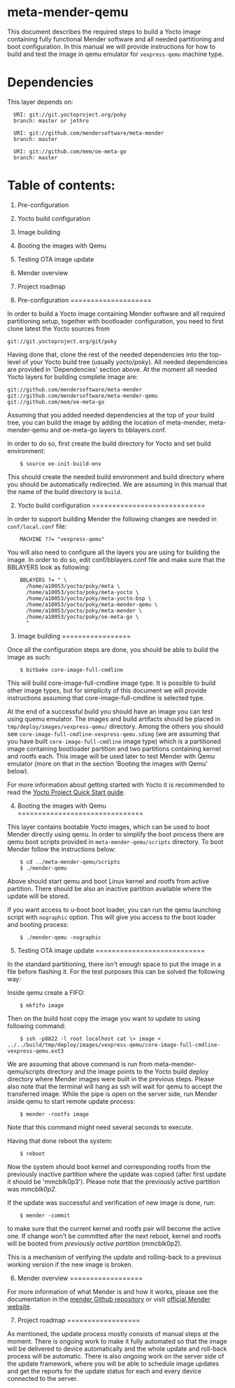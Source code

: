 # meta-mender-qemu

This document describes the required steps to build a Yocto image containing fully functional Mender software and all needed partitioning and boot configuration.
In this manual we will provide instructions for how to build and test the image in qemu emulator for ```vexpress-qemu``` machine type.

Dependencies
============

This layer depends on:

```
  URI: git://git.yoctoproject.org/poky
  branch: master or jethro

  URI: git://github.com/mendersoftware/meta-mender
  branch: master

  URI: git://github.com/mem/oe-meta-go
  branch: master
```

Table of  contents:
=========
1. Pre-configuration
2. Yocto build configuration
3. Image building
4. Booting the images with Qemu
5. Testing OTA image update
6. Mender overview
7. Project roadmap


1. Pre-configuration
====================

In order to build a Yocto image containing Mender software and all required partitioning setup, together with bootloader configuration, you need to first clone latest the Yocto sources from

```
git://git.yoctoproject.org/git/poky
```

Having done that, clone the rest of the needed dependencies into the top-level of your Yocto build tree (usually yocto/poky). All needed dependencies are provided in 'Dependencies' section above. At the moment all needed Yocto layers for building complete image are:

```
git://github.com/mendersoftware/meta-mender
git://github.com/mendersoftware/meta-mender-qemu
git://github.com/mem/oe-meta-go
```

Assuming that you added needed dependencies at the top of your build tree, you can build the image by adding the location of meta-mender, meta-mender-qemu and oe-meta-go layers to bblayers.conf.

In order to do so, first create the build directory for Yocto and set build environment:

```
    $ source oe-init-build-env
```

This should create the needed build environment and build directory where you should be automatically redirected. We are assuming in this manual that the name of the build directory is ```build```.


2. Yocto build configuration
============================

In order to support building Mender the following changes are needed in ```conf/local.conf``` file:

```
    MACHINE ??= "vexpress-qemu"
```

You will also need to configure all the layers you are using for building the image.
In order to do so, edit conf/bblayers.conf file and make sure that the BBLAYERS look as following:

```
    BBLAYERS ?= " \
      /home/a10053/yocto/poky/meta \
      /home/a10053/yocto/poky/meta-yocto \
      /home/a10053/yocto/poky/meta-yocto-bsp \
      /home/a10053/yocto/poky/meta-mender-qemu \
      /home/a10053/yocto/poky/meta-mender \
      /home/a10053/yocto/poky/oe-meta-go \
      "
```


3. Image building
=================

Once all the configuration steps are done, you should be able to build the image as such:

```
    $ bitbake core-image-full-cmdline
```

This will build core-image-full-cmdline image type. It is possible to build other image types, but for simplicity of this document we will provide instructions assuming that core-image-full-cmdline is selected type.

At the end of a successful build you should have an image you can test using quemu emulator.
The images and build artifacts should be placed in ```tmp/deploy/images/vexpress-qemu/``` directory. Among the others you should see ```core-image-full-cmdline-vexpress-qemu.sdimg``` (we are assuming that you have built ```core-image-full-cmdline``` image type) which is a partitioned image containing bootloader partition and two partitions containing kernel and rootfs each.
This image will be used later to test Mender with Qemu emulator (more on that in the section 'Booting the images with Qemu' below).

For more information about getting started with Yocto it is recommended to read the [Yocto Project Quick Start guide](http://www.yoctoproject.org/docs/2.0/yocto-project-qs/yocto-project-qs.html).


4. Booting the images with Qemu
===============================

This layer contains bootable Yocto images, which can be used to boot Mender directly using qemu. In order to simplify the boot process there are qemu boot scripts provided in ```meta-mender-qemu/scripts``` directory. To boot Mender follow the instructions below:

```
    $ cd ../meta-mender-qemu/scripts
    $ ./mender-qemu
```

Above should start qemu and boot Linux kernel and rootfs from active partition.
There should be also an inactive partition available where the update will be stored.

If you want access to u-boot boot loader, you can run the qemu launching script with ```nographic``` option. This will give you access to the boot loader and booting process:

```
    $ ./mender-qemu -nographic
```


5. Testing OTA image update
===========================

In the standard partitioning, there isn't enough space to put the image in a file before flashing it. For the test purposes this can be solved the following way:

Inside qemu create a FIFO:

```
    $ mkfifo image
```

Then on the build host copy the image you want to update to using following command:

```
    $ ssh -p8822 -l root localhost cat \> image < ../../build/tmp/deploy/images/vexpress-qemu/core-image-full-cmdline-vexpress-qemu.ext3
```

We are assuming that above command is run from meta-mender-qemu/scripts directory and the image points to the Yocto build deploy directory where Mender images were built in the previous steps. Please also note that the terminal will hang as ssh will wait for qemu to accept the transferred image.
While the pipe is open on the server side, run Mender inside qemu to start remote update process:

```
    $ mender -rootfs image
```

Note that this command might need several seconds to execute.

Having that done reboot the system:

```
    $ reboot
```

Now the system should boot kernel and corresponding rootfs from the previously inactive partition where the update was copied (after first update it should be 'mmcblk0p3'). Please note that the previously active partition was *mmcblk0p2*.

If the update was successful and verification of new image is done, run:

```
    $ mender -commit
```

to make sure that the current kernel and rootfs pair will become the active one. If change won't be committed after the next reboot, kernel and rootfs will be booted from *previously active
partition* (mmcblk0p2).

This is a mechanism of verifying the update and rolling-back to a previous working version if the new image is broken.


6. Mender overview
==================

For more information of what Mender is and how it works, please see the documentation in the [mender Github repository](https://github.com/mendersoftware/mender) or visit [official Mender website](https://mender.io).



7. Project roadmap
==================

As mentioned, the update process mostly consists of manual steps at the moment. There is ongoing work to make it fully automated so that the image will be delivered to device automatically and the whole update and roll-back process will be automatic.
There is also ongoing work on the server side of the update framework, where you will be able to schedule image updates and get the reports for the update status for each and every device connected to the server.

